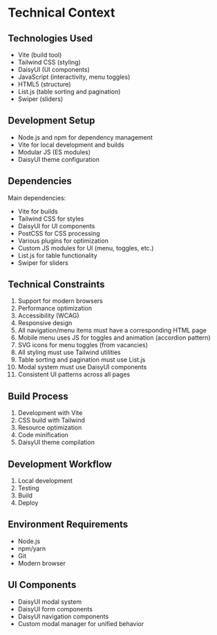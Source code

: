 # Technical Context

## Technologies Used
- Vite (build tool)
- Tailwind CSS (styling)
- DaisyUI (UI components)
- JavaScript (interactivity, menu toggles)
- HTML5 (structure)
- List.js (table sorting and pagination)
- Swiper (sliders)

## Development Setup
- Node.js and npm for dependency management
- Vite for local development and builds
- Modular JS (ES modules)
- DaisyUI theme configuration

## Dependencies
Main dependencies:
- Vite for builds
- Tailwind CSS for styles
- DaisyUI for UI components
- PostCSS for CSS processing
- Various plugins for optimization
- Custom JS modules for UI (menu, toggles, etc.)
- List.js for table functionality
- Swiper for sliders

## Technical Constraints
1. Support for modern browsers
2. Performance optimization
3. Accessibility (WCAG)
4. Responsive design
5. All navigation/menu items must have a corresponding HTML page
6. Mobile menu uses JS for toggles and animation (accordion pattern)
7. SVG icons for menu toggles (from vacancies)
8. All styling must use Tailwind utilities
9. Table sorting and pagination must use List.js
10. Modal system must use DaisyUI components
11. Consistent UI patterns across all pages

## Build Process
1. Development with Vite
2. CSS build with Tailwind
3. Resource optimization
4. Code minification
5. DaisyUI theme compilation

## Development Workflow
1. Local development
2. Testing
3. Build
4. Deploy

## Environment Requirements
- Node.js
- npm/yarn
- Git
- Modern browser

## UI Components
- DaisyUI modal system
- DaisyUI form components
- DaisyUI navigation components
- Custom modal manager for unified behavior 